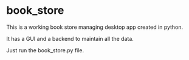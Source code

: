 # book_store

This is a working book store managing desktop app created in python.

It has a GUI and a backend to maintain all the data.

Just run the book_store.py file.
